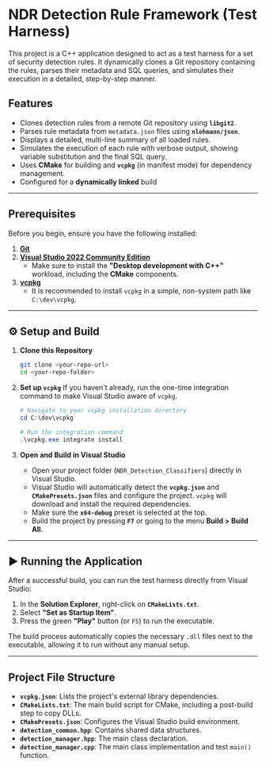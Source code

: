 # NDR Detection Rule Framework (Test Harness)

This project is a C++ application designed to act as a test harness for a set of security detection rules. It dynamically clones a Git repository containing the rules, parses their metadata and SQL queries, and simulates their execution in a detailed, step-by-step manner.

## Features

* Clones detection rules from a remote Git repository using **`libgit2`**. 
* Parses rule metadata from `metadata.json` files using **`nlohmann/json`**.
* Displays a detailed, multi-line summary of all loaded rules. 
* Simulates the execution of each rule with verbose output, showing variable substitution and the final SQL query. 
* Uses **CMake** for building and **`vcpkg`** (in manifest mode) for dependency management. 
* Configured for a **dynamically linked** build
---
## Prerequisites

Before you begin, ensure you have the following installed:

1.  [**Git**](https://git-scm.com/downloads) 
2.  [**Visual Studio 2022 Community Edition**](https://visualstudio.microsoft.com/vs/community/) 
    * Make sure to install the **"Desktop development with C++"** workload, including the **CMake** components. 
3.  [**vcpkg**](https://github.com/microsoft/vcpkg) 
    * It is recommended to install `vcpkg` in a simple, non-system path like `C:\dev\vcpkg`. 

---
## ⚙️ Setup and Build

1.  **Clone this Repository**
    ```bash
    git clone <your-repo-url>
    cd <your-repo-folder>
    ```

2.  **Set up `vcpkg`**
    If you haven't already, run the one-time integration command to make Visual Studio aware of `vcpkg`. 
    ```powershell
    # Navigate to your vcpkg installation directory
    cd C:\dev\vcpkg

    # Run the integration command
    .\vcpkg.exe integrate install
    ```

3.  **Open and Build in Visual Studio**
    * Open your project folder (`NDR_Detection_Classifiers`) directly in Visual Studio. 
    * Visual Studio will automatically detect the **`vcpkg.json`** and **`CMakePresets.json`** files and configure the project. `vcpkg` will download and install the required dependencies. 
    * Make sure the **`x64-debug`** preset is selected at the top. 
    * Build the project by pressing **`F7`** or going to the menu **Build > Build All**. 

---
## ▶️ Running the Application

After a successful build, you can run the test harness directly from Visual Studio: 
1.  In the **Solution Explorer**, right-click on **`CMakeLists.txt`**. 
2.  Select **"Set as Startup Item"**. 
3.  Press the green **"Play"** button (or `F5`) to run the executable. 

The build process automatically copies the necessary `.dll` files next to the executable, allowing it to run without any manual setup. 

---
## Project File Structure

* **`vcpkg.json`**: Lists the project's external library dependencies. 
* **`CMakeLists.txt`**: The main build script for CMake, including a post-build step to copy DLLs. 
* **`CMakePresets.json`**: Configures the Visual Studio build environment. 
* **`detection_common.hpp`**: Contains shared data structures. 
* **`detection_manager.hpp`**: The main class declaration. 
* **`detection_manager.cpp`**: The main class implementation and test `main()` function. 
